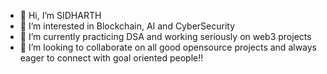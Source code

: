 - 👋 Hi, I’m SIDHARTH
- 👀 I’m interested in Blockchain, AI and CyberSecurity
- 🌱 I’m currently practicing DSA and working seriously on web3 projects
- 💞️ I’m looking to collaborate on all good opensource projects and always eager to connect with goal oriented people!!  

                    

<!---
SIDHARTH20K4/SIDHARTH20K4 is a ✨ special ✨ repository because its `README.md` (this file) appears on your GitHub profile.
You can click the Preview link to take a look at your changes.
--->
